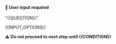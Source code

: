 #### 🔔 User input required

"{{QUESTION}}"

{{INPUT_OPTIONS}}

⚠️ **Do not proceed to next step until {{CONDITION}}**
